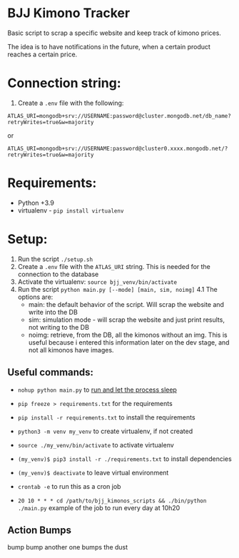 # BJJ Kimono Tracker

Basic script to scrap a specific website and keep track of kimono prices.

The idea is to have notifications in the future, when a certain product reaches a certain price.

# Connection string:

1. Create a `.env` file with the following:

`ATLAS_URI=mongodb+srv://USERNAME:password@cluster.mongodb.net/db_name?retryWrites=true&w=majority`

or

`ATLAS_URI=mongodb+srv://USERNAME:password@cluster0.xxxx.mongodb.net/?retryWrites=true&w=majority`

# Requirements:

- Python +3.9
- virtualenv - `pip install virtualenv`

# Setup:

1. Run the script `./setup.sh`
2. Create a `.env` file with the `ATLAS_URI` string. This is needed for the connection to the database
3. Activate the virtualenv: `source bjj_venv/bin/activate`
4. Run the script `python main.py [--mode] [main, sim, noimg]`
   4.1 The options are:
   - main: the default behavior of the script. Will scrap the website and write into the DB
   - sim: simulation mode - will scrap the website and just print results, not writing to the DB
   - noimg: retrieve, from the DB, all the kimonos without an img. This is useful because i entered this information later on the dev stage, and not all kimonos have images.

## Useful commands:

- `nohup python main.py` to [run and let the process sleep](https://stackoverflow.com/questions/2975624/how-to-run-a-script-in-the-background-even-after-i-logout-ssh)

- `pip freeze > requirements.txt` for the requirements

- `pip install -r requirements.txt` to install the requirements

- `python3 -m venv my_venv` to create virtualenv, if not created

- `source ./my_venv/bin/activate` to activate virtualenv

- `(my_venv)$ pip3 install -r ./requirements.txt` to install dependencies

- `(my_venv)$ deactivate` to leave virtual environment

- `crontab -e` to run this as a cron job

- `20 10 * * * cd /path/to/bjj_kimonos_scripts && ./bin/python ./main.py` example of the job to run every day at 10h20

## Action Bumps
bump
bump
another one bumps the dust

